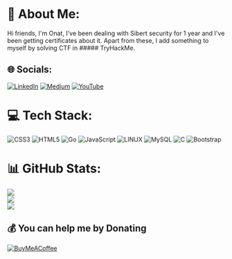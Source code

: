 # 💫 About Me:
Hi friends, I'm Onat, I've been dealing with Sibert security for 1 year and I've been getting certificates about it. Apart from these, I add something to myself by solving CTF in ##### TryHackMe.

## 🌐 Socials:
[![LinkedIn](https://img.shields.io/badge/LinkedIn-%230077B5.svg?logo=linkedin&logoColor=white)](https://linkedin.com/in/https://www.linkedin.com/in/onat-dibo/) [![Medium](https://img.shields.io/badge/Medium-12100E?logo=medium&logoColor=white)](https://medium.com/@hesflay) [![YouTube](https://img.shields.io/badge/YouTube-%23FF0000.svg?logo=YouTube&logoColor=white)](https://youtube.com/@https://www.youtube.com/channel/UCYh-hWK3WHnR3dPz8R_d7lg) 

# 💻 Tech Stack:
![CSS3](https://img.shields.io/badge/css3-%231572B6.svg?style=for-the-badge&logo=css3&logoColor=white) ![HTML5](https://img.shields.io/badge/html5-%23E34F26.svg?style=for-the-badge&logo=html5&logoColor=white) ![Go](https://img.shields.io/badge/go-%2300ADD8.svg?style=for-the-badge&logo=go&logoColor=white) ![JavaScript](https://img.shields.io/badge/javascript-%23323330.svg?style=for-the-badge&logo=javascript&logoColor=%23F7DF1E) ![LINUX](https://img.shields.io/badge/Linux-FCC624?style=for-the-badge&logo=linux&logoColor=black) ![MySQL](https://img.shields.io/badge/mysql-%2300f.svg?style=for-the-badge&logo=mysql&logoColor=white) ![C](https://img.shields.io/badge/c-%2300599C.svg?style=for-the-badge&logo=c&logoColor=white) ![Bootstrap](https://img.shields.io/badge/bootstrap-%23563D7C.svg?style=for-the-badge&logo=bootstrap&logoColor=white)
# 📊 GitHub Stats:
![](https://github-readme-stats.vercel.app/api?username=onatdibo&theme=tokyonight&hide_border=false&include_all_commits=true&count_private=false)<br/>
![](https://github-readme-streak-stats.herokuapp.com/?user=onatdibo&theme=tokyonight&hide_border=false)<br/>
![](https://github-readme-stats.vercel.app/api/top-langs/?username=onatdibo&theme=tokyonight&hide_border=false&include_all_commits=true&count_private=false&layout=compact)

  ## 💰 You can help me by Donating
  [![BuyMeACoffee](https://img.shields.io/badge/Buy%20Me%20a%20Coffee-ffdd00?style=for-the-badge&logo=buy-me-a-coffee&logoColor=black)](https://buymeacoffee.com/onatdibo) 

<!-- Proudly created with GPRM ( https://gprm.itsvg.in ) -->
